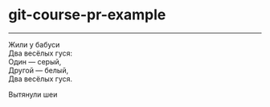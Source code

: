 # git-course-pr-example
---
Жили у бабуси    
Два весёлых гуся:    
Один — серый,    
Другой — белый,    
Два весёлых гуся.    

Вытянули шеи  
